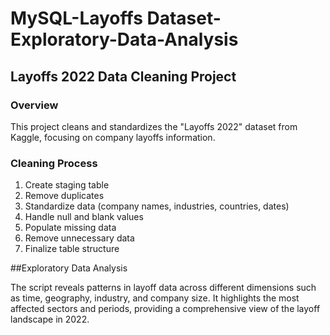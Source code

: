 # MySQL-Layoffs Dataset-Exploratory-Data-Analysis
## Layoffs 2022 Data Cleaning Project
### Overview
This project cleans and standardizes the "Layoffs 2022" dataset from Kaggle, focusing on company layoffs information.
### Cleaning Process
1. Create staging table
2. Remove duplicates
3. Standardize data (company names, industries, countries, dates)
4. Handle null and blank values
5. Populate missing data
6. Remove unnecessary data
7. Finalize table structure


##Exploratory Data Analysis

The script reveals patterns in layoff data across different dimensions such as time, geography, industry, and company size. It highlights the most affected sectors and periods, providing a comprehensive view of the layoff landscape in 2022.

